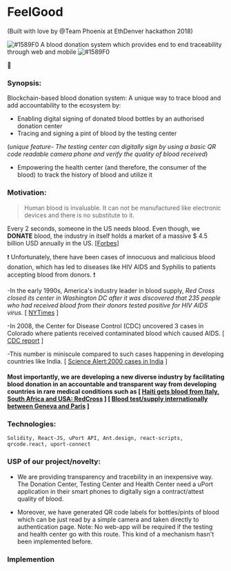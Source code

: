  # FeelGood

 (Built with love by @Team Phoenix at EthDenver hackathon 2018)
 
 
![#1589F0](https://placehold.it/15/1589F0/000000?text=+)  A blood donation system which provides end to end traceability through web and mobile ![#1589F0](https://placehold.it/15/1589F0/000000?text=+)
 
 :hospital:

### Synopsis:
Blockchain-based blood donation system: A unique way to trace blood and add accountability to the ecosystem by:
- Enabling digital signing of donated blood bottles by an authorised donation center
- Tracing and signing a pint of blood by the testing center

(*unique feature- The testing center can digitally sign by using a basic QR code readable camera phone and verify the quality of blood received*)
- Empowering the health center (and therefore, the consumer of the blood) to track the history of blood and utilize it

### Motivation:

> Human blood is invaluable. It can not be manufactured like electronic devices and there is no substitute to it. 

Every 2 seconds, someone in the US needs blood. Even though, we **DONATE** blood, the industry in itself holds a market of a massive $ 4.5 billion USD annually in the US. [ [Forbes] ](https://www.forbes.com/sites/erincarlyle/2012/06/27/blood-money-the-guys-who-trade-your-blood-for-profit/#27d29e7282e2) 

:heavy_exclamation_mark: Unfortunately, there have been cases of innocuous and malicious blood donation, which has led to diseases like HIV AIDS and Syphilis to patients accepting blood from donors. :heavy_exclamation_mark: 


-In the early 1990s, America's industry leader in blood supply, *Red Cross closed its center in Washington DC after it was discovered that 235 people who had received blood from their donors tested positive for HIV AIDS virus.* [ [NYTimes](http://www.nytimes.com/1991/07/07/business/all-about-blood-banks-a-multibillion-dollar-business-in-a-nonprofit-world.html?pagewanted=all) ] 

-In 2008, the Center for Disease Control (CDC) uncovered 3 cases in Colorado where patients received contaminated blood which caused AIDS.
[ [CDC report](https://www.cdc.gov/mmwr/preview/mmwrhtml/mm5941a3.htm) ]

-This number is miniscule compared to such cases happening in developing countries like India. [ [Science Alert:2000 cases in India](https://www.sciencealert.com/blood-transfusions-have-given-hiv-to-more-than-2-000-people-in-india) ]

#### Most importantly, we are developing a new diverse industry by facilitating blood donation in an accountable and transparent way from developing countries in rare medical conditions such as [ [Haiti gets blood from Italy, South Africa and USA: RedCross](http://www.redcross.org/news/article/Red-Cross-Working-across-Borders-to-Ensure-Haitis-Blood-Supply) ] [ [Blood test/supply internationally between Geneva and Paris](https://www.theatlantic.com/health/archive/2014/10/the-most-precious-blood-on-earth/381911/) ]

### Technologies:
```
Solidity, React-JS, uPort API, Ant.design, react-scripts, qrcode.react, uport-connect
```
### USP of our project/novelty:

- We are providing transparency and tracebility in an inexpensive way. The Donation Center, Testing Center and Health Center need a uPort application in their smart phones to digitally sign a contract/attest quality of blood.

- Moreover, we have generated QR code labels for bottles/pints of blood which can be just read by a simple camera and taken directly to authentication page. Note: No web-app will be required if the testing and health center go with this route. This kind of a mechanism hasn't been implemented before. 

### Implemention


